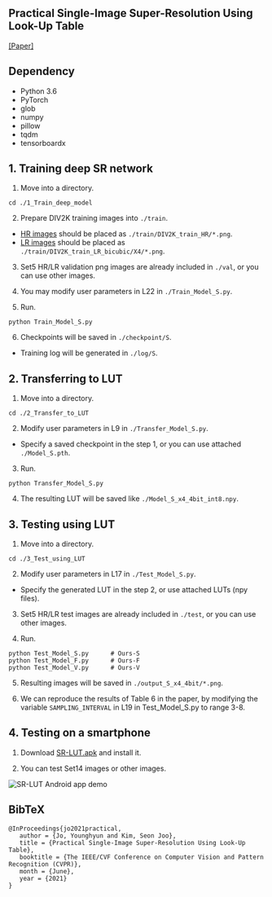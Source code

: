 ## Practical Single-Image Super-Resolution Using Look-Up Table

[[Paper]](https://openaccess.thecvf.com/content/CVPR2021/html/Jo_Practical_Single-Image_Super-Resolution_Using_Look-Up_Table_CVPR_2021_paper.html) 


## Dependency
- Python 3.6
- PyTorch 
- glob
- numpy
- pillow
- tqdm
- tensorboardx


## 1. Training deep SR network
1. Move into a directory.
```
cd ./1_Train_deep_model
```

2. Prepare DIV2K training images into `./train`.
- [HR images](http://data.vision.ee.ethz.ch/cvl/DIV2K/DIV2K_train_HR.zip) should be placed as `./train/DIV2K_train_HR/*.png`.
- [LR images](http://data.vision.ee.ethz.ch/cvl/DIV2K/DIV2K_train_LR_bicubic_X4.zip) should be placed as `./train/DIV2K_train_LR_bicubic/X4/*.png`.


3. Set5 HR/LR validation png images are already included in `./val`, or you can use other images.

4. You may modify user parameters in L22 in `./Train_Model_S.py`.

5. Run.
```
python Train_Model_S.py
```

6. Checkpoints will be saved in `./checkpoint/S`.
- Training log will be generated in `./log/S`.



## 2. Transferring to LUT
1. Move into a directory.
```
cd ./2_Transfer_to_LUT
```

2. Modify user parameters in L9 in `./Transfer_Model_S.py`.
- Specify a saved checkpoint in the step 1, or you can use attached `./Model_S.pth`.

3. Run.
```
python Transfer_Model_S.py
```

4. The resulting LUT will be saved like `./Model_S_x4_4bit_int8.npy`.


## 3. Testing using LUT
1. Move into a directory.
```
cd ./3_Test_using_LUT
```

2. Modify user parameters in L17 in `./Test_Model_S.py`.
- Specify the generated LUT in the step 2, or use attached LUTs (npy files).

3. Set5 HR/LR test images are already included in `./test`, or you can use other images.

4. Run.
```
python Test_Model_S.py      # Ours-S
python Test_Model_F.py      # Ours-F
python Test_Model_V.py      # Ours-V
```

5. Resulting images will be saved in `./output_S_x4_4bit/*.png`.

6. We can reproduce the results of Table 6 in the paper, by modifying the variable `SAMPLING_INTERVAL` in L19 in Test_Model_S.py to range 3-8.



## 4. Testing on a smartphone
1. Download [SR-LUT.apk](https://onedrive.live.com/?authkey=%21ADavaoa9Me4TeoU&cid=ADFCB6E1F3CE1167&id=ADFCB6E1F3CE1167%2137324&parId=ADFCB6E1F3CE1167%2137318&o=OneUp) and install it.

2. You can test Set14 images or other images.

![SR-LUT Android app demo](Demo.jpg)




## BibTeX
```
@InProceedings{jo2021practical,
   author = {Jo, Younghyun and Kim, Seon Joo},
   title = {Practical Single-Image Super-Resolution Using Look-Up Table},
   booktitle = {The IEEE/CVF Conference on Computer Vision and Pattern Recognition (CVPR)},
   month = {June},
   year = {2021}
}
```

